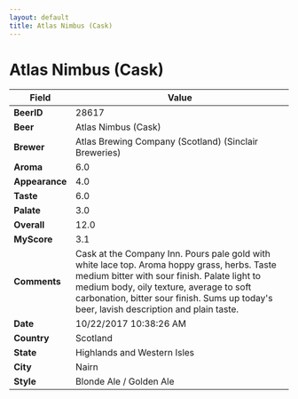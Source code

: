 ```yaml
---
layout: default
title: Atlas Nimbus (Cask)
---
```


# Atlas Nimbus (Cask)

| Field         | Value     |
|---------------|-----------|
| **BeerID** | 28617 |
| **Beer** | Atlas Nimbus (Cask) |
| **Brewer** | Atlas Brewing Company (Scotland) (Sinclair Breweries) |
| **Aroma** | 6.0 |
| **Appearance** | 4.0 |
| **Taste** | 6.0 |
| **Palate** | 3.0 |
| **Overall** | 12.0 |
| **MyScore** | 3.1 |
| **Comments** | Cask at the Company Inn. Pours pale gold with white lace top. Aroma hoppy grass, herbs. Taste medium bitter with sour finish. Palate light to medium body, oily texture, average to soft carbonation, bitter sour finish. Sums up today&#39;s beer, lavish description and plain taste. |
| **Date** | 10/22/2017 10:38:26 AM |
| **Country** | Scotland |
| **State** | Highlands and Western Isles |
| **City** | Nairn |
| **Style** | Blonde Ale / Golden Ale |
